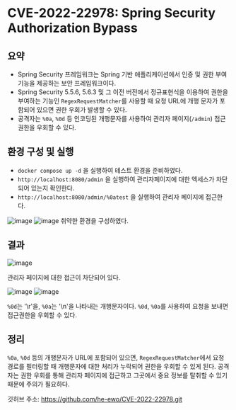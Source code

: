 # CVE-2022-22978: Spring Security Authorization Bypass
## 요약

- Spring Security 프레임워크는 Spring 기반 애플리케이션에서 인증 및 권한 부여 기능을 제공하는 보안 프레임워크이다.
- Spring Security 5.5.6, 5.6.3 및 그 이전 버전에서 정규표현식을 이용하여 권한을 부여하는 기능인 `RegexRequestMatcher`를 사용할 때 요청 URL에 개행 문자가 포함되어 있으면 권한 우회가 발생할 수 있다.
- 공격자는 `%0a`, `%0d` 등 인코딩된 개행문자를 사용하여 관리자 페이지(`/admin`) 접근 권한을 우회할 수 있다.

## 환경 구성 및 실행

- `docker compose up -d` 을 실행하여 테스트 환경을 준비하였다.
- `http://localhost:8080/admin` 을 실행하여 관리자페이지에 대한 엑세스가 차단되어 있는지 확인한다.
- `http://localhost:8080/admin/%0atest` 을 실행하여 관리자 페이지에 접근한다.

![image](https://github.com/user-attachments/assets/47f67420-c311-44b9-9302-e082ea46ae5d)
![image](https://github.com/user-attachments/assets/ba19ba01-0f51-4b93-99bc-d3855b7a7097)
취약한 환경을 구성하였다.

## 결과

![image](https://github.com/user-attachments/assets/e71e2111-ffd3-476f-b15a-03e2743dbd0a)

관리자 페이지에 대한 접근이 차단되어 있다.

![image](https://github.com/user-attachments/assets/192ed347-7328-4810-9e74-3b621cc72986)
![image](https://github.com/user-attachments/assets/92873e36-c5ca-43f9-b1b3-36fc79968d97)

`%0d`는 '\r'을, `%0a`는 '\n'을 나타내는 개행문자이다. `%0d`, `%0a`를 사용하여 요청을 보내면 접근권한을 우회할 수 있다.

## 정리

`%0a`, `%0d` 등의 개행문자가 URL에 포함되어 있으면, `RegexRequestMatcher`에서 요청 경로를 필터링할 때 개행문자에 대한 처리가 누락되어 권한을 우회할 수 있게 된다. 공격자는 권한 우회를 통해 관리자 페이지에 접근하고 그곳에서 중요 정보를 탈취할 수 있기 때문에 주의가 필요하다.


깃허브 주소: https://github.com/he-ewo/CVE-2022-22978.git
